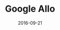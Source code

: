 ---
layout: site
title: "Google Allo"
date: 2016-09-21
categories: [google]
version: 1.6.1
major: 1
minor: 6
patch: 1
slug: google-allo
link: https://allo.google.com/
permalink: /sites/:slug
---